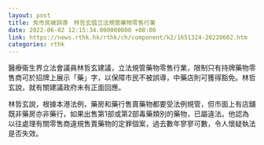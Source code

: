 ```yaml
---
layout: post
title: 免市民被誤導　林哲玄倡立法規管藥物零售行業
date: 2022-06-02 12:15:34.000000000 +08:00
link: https://news.rthk.hk/rthk/ch/component/k2/1651324-20220602.htm
categories: rthk
---
```


醫療衞生界立法會議員林哲玄建議，立法規管藥物零售行業，限制只有持牌藥物零售商可於招牌上展示「藥」字，以保障市民不被誤導，中藥店則可獲得豁免。林哲玄說，就有關建議政府未有正面回應。

林哲玄說，根據本港法例，藥房和藥行售賣藥物都要受法例規管，但巿面上有店舖既非藥房亦非藥行，如果出售第1部或第2部毒藥類別的藥物，已屬違法。他認為以往處理有關零售商違規售賣藥物的定罪個案，過去數年寥寥可數，令人懷疑執法是否失效。
